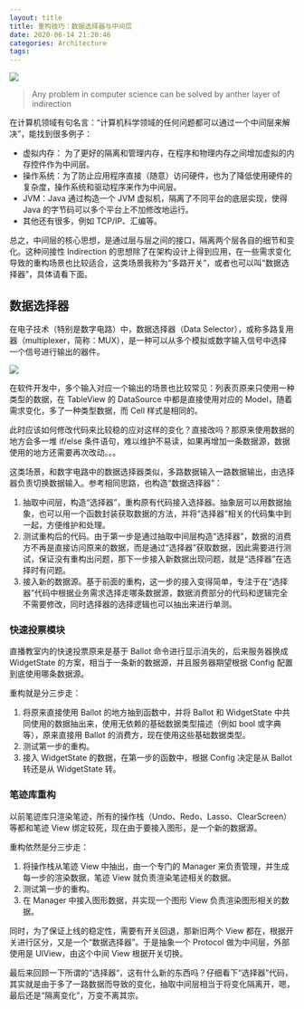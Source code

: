 ```yaml
---
layout: title
title: 重构技巧：数据选择器与中间层
date: 2020-06-14 21:20:46
categories: Architecture
tags:
---
```


![](/images/blog/cs-of-luxun.png)

> Any problem  in computer science can be solved by anther layer of indirection  

在计算机领域有句名言：“计算机科学领域的任何问题都可以通过一个中间层来解决”，能找到很多例子：
* 虚拟内存： 为了更好的隔离和管理内存，在程序和物理内存之间增加虚拟的内存控件作为中间层。
* 操作系统：为了防止应用程序直接（随意）访问硬件，也为了降低使用硬件的复杂度，操作系统和驱动程序来作为中间层。
* JVM：Java 通过构造一个 JVM 虚拟机，隔离了不同平台的底层实现，使得 Java 的字节码可以多个平台上不加修改地运行。
* 其他还有很多，例如 TCP/IP、汇编等。

总之，中间层的核心思想，是通过层与层之间的接口，隔离两个层各自的细节和变化。这种间接性 Indirection 的思想除了在架构设计上得到应用，在一些需求变化导致的重构场景也比较适合，这类场景我称为“多路开关”，或者也可以叫“数据选择器”，具体请看下面。

## 数据选择器
在电子技术（特别是数字电路）中，数据选择器（Data Selector），或称多路复用器（multiplexer，简称：MUX），是一种可以从多个模拟或数字输入信号中选择一个信号进行输出的器件。

![](/images/blog/Multiplexer2.png)


在软件开发中，多个输入对应一个输出的场景也比较常见：列表页原来只使用一种类型的数据，在 TableView 的 DataSource 中都是直接使用对应的 Model，随着需求变化，多了一种类型数据，而 Cell 样式是相同的。

此时应该如何修改代码来比较稳的应对这样的变化？直接改吗？那原来使用数据的地方会多一堆 if/else 条件语句，难以维护不易读，如果再增加一条数据源，数据使用的地方还需要再次改动。。。

这类场景，和数字电路中的数据选择器类似，多路数据输入一路数据输出，由选择器负责切换数据输入。参考相同思路，也构造“数据选择器”：

1. 抽取中间层，构造“选择器”，重构原有代码接入选择器。抽象层可以用数据抽象，也可以用一个函数封装获取数据的方法，并将“选择器”相关的代码集中到一起，方便维护和处理。
2. 测试重构后的代码。由于第一步是通过抽取中间层构造“选择器”，数据的消费方不再是直接访问原来的数据，而是通过“选择器”获取数据，因此需要进行测试，保证没有重构出问题，那下一步接入新数据出现问题，就是“选择器”在选择时有问题。
3. 接入新的数据源。基于前面的重构，这一步的接入变得简单，专注于在“选择器”代码中根据业务需求选择走哪条数据源，数据消费部分的代码和逻辑完全不需要修改，同时选择器的选择逻辑也可以抽出来进行单测。

### 快速投票模块
直播教室内的快速投票原来是基于 Ballot 命令进行显示消失的，后来服务器换成 WidgetState 的方案，相当于一条新的数据源，并且服务器期望根据 Config 配置到底使用哪条数据源。

重构就是分三步走：
1. 将原来直接使用 Ballot 的地方抽到函数中，并将 Ballot 和 WidgetState 中共同使用的数据抽出来，使用无依赖的基础数据类型描述（例如 bool 或字典等），原来直接用 Ballot 的消费方，现在使用这些基础数据类型。
2. 测试第一步的重构。
3. 接入 WidgetState 的数据，在第一步的函数中，根据 Config 决定是从 Ballot 转还是从 WidgetState 转。

### 笔迹库重构
以前笔迹库只渲染笔迹，所有的操作栈（Undo、Redo、Lasso、ClearScreen）等都和笔迹 View 绑定较死，现在由于要接入图形，是一个新的数据源。

重构依然是分三步走：
1. 将操作栈从笔迹 View 中抽出，由一个专门的 Manager 来负责管理，并生成每一步的渲染数据，笔迹 View 就负责渲染笔迹相关的数据。
2. 测试第一步的重构。
3. 在 Manager 中接入图形数据，并实现一个图形 View 负责渲染图形相关的数据。

同时，为了保证上线的稳定性，需要有开关回退，那新旧两个 View 都在，根据开关进行区分，又是一个“数据选择器”。于是抽象一个 Protocol 做为中间层，外部使用是 UIView<Protocol>，由这个中间 View 根据开关切换。

最后来回顾一下所谓的“选择器“，这有什么新的东西吗？仔细看下“选择器”代码，其实就是由于多了一路数据而导致的变化，抽取中间层相当于将变化隔离开，嗯，最后还是“隔离变化”，万变不离其宗。
